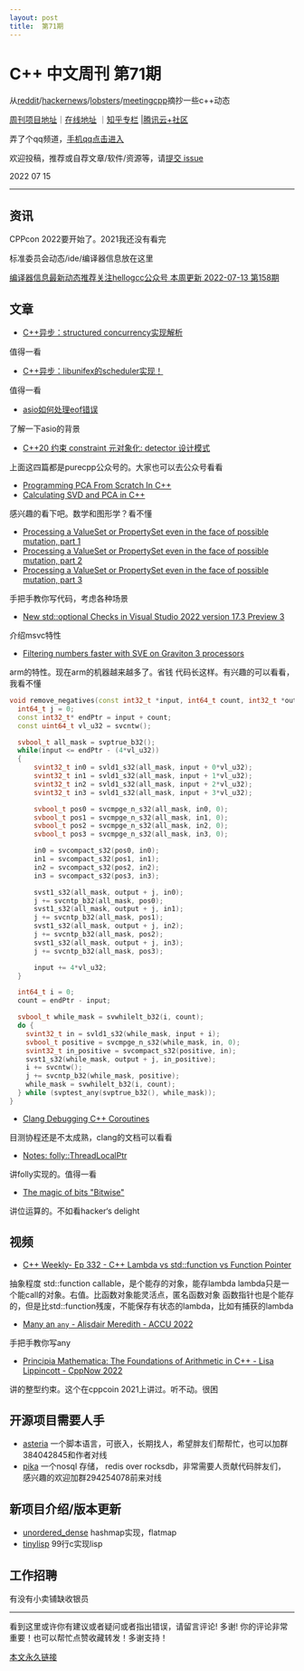 ```yaml
---
layout: post
title:  第71期
---
```

# C++ 中文周刊 第71期

从[reddit](https://www.reddit.com/r/cpp/)/[hackernews](https://news.ycombinator.com/)/[lobsters](https://lobste.rs/)/[meetingcpp](https://www.meetingcpp.com/blog/blogroll/items/Meeting-Cpp-Blogroll-337.html)摘抄一些c++动态



[周刊项目地址](https://github.com/wanghenshui/cppweeklynews)｜[在线地址](https://wanghenshui.github.io/cppweeklynews/) ｜[知乎专栏](https://www.zhihu.com/column/jieyaren) |[腾讯云+社区](https://cloud.tencent.com/developer/column/92884)

弄了个qq频道，[手机qq点击进入](https://qun.qq.com/qqweb/qunpro/share?_wv=3&_wwv=128&inviteCode=xzjHQ&from=246610&biz=ka)

欢迎投稿，推荐或自荐文章/软件/资源等，请[提交 issue](https://github.com/wanghenshui/cppweeklynews/issues)

2022 07 15

---

## 资讯

CPPcon 2022要开始了。2021我还没有看完

标准委员会动态/ide/编译器信息放在这里

[编译器信息最新动态推荐关注hellogcc公众号 本周更新 2022-07-13 第158期](https://github.com/hellogcc/osdt-weekly/blob/master/weekly-2022/2022-07-13.md)



## 文章

- [C++异步：structured concurrency实现解析](https://mp.weixin.qq.com/s/fnzuqT8LbneAPbxbwLDY1A?st=B8F4E33CCDEFA32C6F860FC741829EE624D8BB31D83729EB9293384F935C31D112052A4A22118CC1A63C259E48B147251E42C68850DA951176F4EA25C45BE31B1C1675C69774A851D10279FB74DC0CC9D764D5664E4DCDA9C1767EC9A0CC90EBE44AC07CDEB486337B892E3DB34C570D9206B9FE7CD3944ED51D022B545928C61D685D017953F795133206644D749152F63AFED373E3B6A8CA69D4906E42A6BE583FDF8F0CB252D4CCEBF01A10126393DCB944C73514758EB5F7C2C19C33D6EB38D3F2AF268A03772CD4A05123ECB70D&vid=1688850557715316&cst=0EDB5F344FBC65DC4293BA2A7AB0F77F1C9E30F8862C9E33A95B78C3A52B29F195A885C03F83B919795489B02B745099&deviceid=7cd8b283-1663-4180-9b21-44ee69551c54&version=4.0.8.90588&platform=mac)

值得一看

- [C++异步：libunifex的scheduler实现！](https://mp.weixin.qq.com/s?__biz=MzIxMzY5MzY4MQ==&mid=2247484519&idx=1&sn=52d6328b6afada62fe85da0eb3e19dc9&)

值得一看

- [asio如何处理eof错误](https://mp.weixin.qq.com/s?__biz=MzIxMzY5MzY4MQ==&mid=2247484517&idx=1&sn=5d7325eeb6d0812ab68c8bb002ebb515&chksm=97b3a1fba0c428ed516c98ac9435e03936060d4e462c30a903e9eecf2893b9f1b4bd21279e71)

了解一下asio的背景

- [C++20 约束 constraint 元对象化: detector 设计模式](https://mp.weixin.qq.com/s?__biz=MzIxMzY5MzY4MQ==&mid=2247484512&idx=1&sn=6d12435bf728b3df9c5b1217d6001c31&)

上面这四篇都是purecpp公众号的。大家也可以去公众号看看

- [Programming PCA From Scratch In C++](https://blog.demofox.org/2022/07/10/programming-pca-from-scratch-in-c/)
- [Calculating SVD and PCA in C++](https://blog.demofox.org/2022/07/12/calculating-svd-and-pca-in-c/)

感兴趣的看下吧。数学和图形学？看不懂

- [Processing a ValueSet or PropertySet even in the face of possible mutation, part 1](https://devblogs.microsoft.com/oldnewthing/20220712-00/?p=106858)
- [Processing a ValueSet or PropertySet even in the face of possible mutation, part 2](https://devblogs.microsoft.com/oldnewthing/20220713-00/?p=106861)
- [Processing a ValueSet or PropertySet even in the face of possible mutation, part 3](https://devblogs.microsoft.com/oldnewthing/20220714-00/?p=106864)

手把手教你写代码，考虑各种场景

- [New std::optional Checks in Visual Studio 2022 version 17.3 Preview 3](https://devblogs.microsoft.com/cppblog/new-stdoptional-checks-in-visual-studio-2022-version-17-3-preview-3/)

介绍msvc特性

- [Filtering numbers faster with SVE on Graviton 3 processors](https://lemire.me/blog/2022/07/14/filtering-numbers-faster-with-sve-on-amazon-graviton-3-processors/)

arm的特性。现在arm的机器越来越多了。省钱
代码长这样。有兴趣的可以看看，我看不懂
```cpp
void remove_negatives(const int32_t *input, int64_t count, int32_t *output) {
  int64_t j = 0;
  const int32_t* endPtr = input + count;
  const uint64_t vl_u32 = svcntw();

  svbool_t all_mask = svptrue_b32();
  while(input <= endPtr - (4*vl_u32))
  {
      svint32_t in0 = svld1_s32(all_mask, input + 0*vl_u32);
      svint32_t in1 = svld1_s32(all_mask, input + 1*vl_u32);
      svint32_t in2 = svld1_s32(all_mask, input + 2*vl_u32);
      svint32_t in3 = svld1_s32(all_mask, input + 3*vl_u32);

      svbool_t pos0 = svcmpge_n_s32(all_mask, in0, 0);
      svbool_t pos1 = svcmpge_n_s32(all_mask, in1, 0);
      svbool_t pos2 = svcmpge_n_s32(all_mask, in2, 0);
      svbool_t pos3 = svcmpge_n_s32(all_mask, in3, 0);

      in0 = svcompact_s32(pos0, in0);
      in1 = svcompact_s32(pos1, in1);
      in2 = svcompact_s32(pos2, in2);
      in3 = svcompact_s32(pos3, in3);

      svst1_s32(all_mask, output + j, in0);
      j += svcntp_b32(all_mask, pos0);
      svst1_s32(all_mask, output + j, in1);
      j += svcntp_b32(all_mask, pos1);
      svst1_s32(all_mask, output + j, in2);
      j += svcntp_b32(all_mask, pos2);
      svst1_s32(all_mask, output + j, in3);
      j += svcntp_b32(all_mask, pos3);

      input += 4*vl_u32;
  }

  int64_t i = 0;
  count = endPtr - input;

  svbool_t while_mask = svwhilelt_b32(i, count);
  do {
    svint32_t in = svld1_s32(while_mask, input + i);
    svbool_t positive = svcmpge_n_s32(while_mask, in, 0);
    svint32_t in_positive = svcompact_s32(positive, in);
    svst1_s32(while_mask, output + j, in_positive);
    i += svcntw();
    j += svcntp_b32(while_mask, positive);
    while_mask = svwhilelt_b32(i, count);
  } while (svptest_any(svptrue_b32(), while_mask));
}
```

- [Clang Debugging C++ Coroutines](https://clang.llvm.org/docs/DebuggingCoroutines.html)

目测协程还是不太成熟，clang的文档可以看看

- [Notes: folly::ThreadLocalPtr ](https://blog.mwish.me/2022/06/12/Notes-folly-ThreadLocalPtr/)


讲folly实现的。值得一看

- [The magic of bits "Bitwise"](https://antonio-cooler.gitbook.io/coolervoid-tavern/the-magic-of-bits-bitwise)

讲位运算的。不如看hacker‘s delight

## 视频

- [C++ Weekly- Ep 332 - C++ Lambda vs std::function vs Function Pointer](https://www.youtube.com/watch?v=aC-aAiS5Wuc)

抽象程度 std::function callable，是个能存的对象，能存lambda
lambda只是一个能call的对象。右值。比函数对象能灵活点，匿名函数对象
函数指针也是个能存的，但是比std::function残废，不能保存有状态的lambda，比如有捕获的lambda

- [Many an `any` - Alisdair Meredith - ACCU 2022](https://www.youtube.com/watch?v=kb0dSbVbJ-s)

手把手教你写any

- [Principia Mathematica: The Foundations of Arithmetic in C++ - Lisa Lippincott - CppNow 2022](https://www.youtube.com/watch?v=2OpcDKzrgtc)

讲的整型约束。这个在cppcoin 2021上讲过。听不动。很困



## 开源项目需要人手

- [asteria](https://github.com/lhmouse/asteria) 一个脚本语言，可嵌入，长期找人，希望胖友们帮帮忙，也可以加群384042845和作者对线
- [pika](https://github.com/OpenAtomFoundation/pika) 一个nosql 存储， redis over rocksdb，非常需要人贡献代码胖友们， 感兴趣的欢迎加群294254078前来对线

## 新项目介绍/版本更新

- [unordered_dense](https://github.com/martinus/unordered_dense) hashmap实现，flatmap
- [tinylisp](https://github.com/Robert-van-Engelen/tinylisp) 99行c实现lisp

## 工作招聘

有没有小卖铺缺收银员

---

看到这里或许你有建议或者疑问或者指出错误，请留言评论! 多谢!  你的评论非常重要！也可以帮忙点赞收藏转发！多谢支持！

[本文永久链接](https://wanghenshui.github.io/cppweeklynews/posts/071.html)
